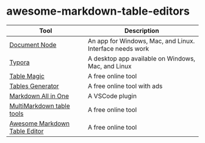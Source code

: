 ﻿# awesome-markdown-table-editors

| Tool                                                                                                  | Description                                              |
| ----------------------------------------------------------------------------------------------------- | -------------------------------------------------------- |
| [Document Node](https://console.documentnode.io/)                                                     | An app for Windows, Mac, and Linux. Interface needs work |
| [Typora](https://typora.io/#)                                                                         | A desktop app available on Windows, Mac, and Linux       |
| [Table Magic](https://stevecat.net/table-magic/#)                                                     | A free online tool                                       |
| [Tables Generator](http://www.tablesgenerator.com/markdown_tables)                                    | A free online tool with ads                              |
| [Markdown All in One](https://marketplace.visualstudio.com/items?itemName=yzhang.markdown-all-in-one) | A VSCode plugin                                          |
| [MultiMarkdown table tools](https://felisdiligens.github.io/md-table-tools/demo/)                     | A free online tool                                       |
| [Awesome Markdown Table Editor](https://markdown-table.com)                     | A free online tool                                     |
